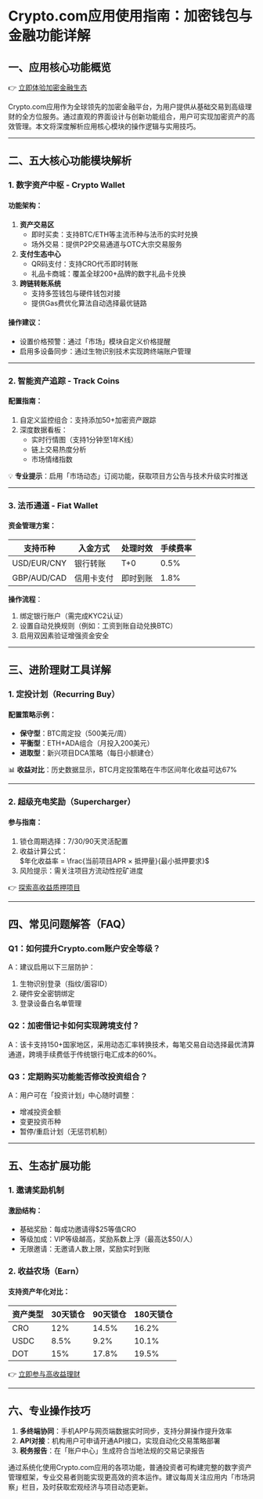 # Crypto.com应用使用指南：加密钱包与金融功能详解

## 一、应用核心功能概览
👉 [立即体验加密金融生态](https://bit.ly/okx_welcome)

Crypto.com应用作为全球领先的加密金融平台，为用户提供从基础交易到高级理财的全方位服务。通过直观的界面设计与创新功能组合，用户可实现加密资产的高效管理。本文将深度解析应用核心模块的操作逻辑与实用技巧。

---

## 二、五大核心功能模块解析

### 1. 数字资产中枢 - Crypto Wallet
#### 功能架构：
1. **资产交易区**  
   - 即时买卖：支持BTC/ETH等主流币种与法币的实时兑换
   - 场外交易：提供P2P交易通道与OTC大宗交易服务
2. **支付生态中心**  
   - QR码支付：支持CRO代币即时转账
   - 礼品卡商城：覆盖全球200+品牌的数字礼品卡兑换
3. **跨链转账系统**  
   - 支持多签钱包与硬件钱包对接
   - 提供Gas费优化算法自动选择最优链路

#### 操作建议：
- 设置价格预警：通过「市场」模块自定义价格提醒
- 启用多设备同步：通过生物识别技术实现跨终端账户管理

---

### 2. 智能资产追踪 - Track Coins
#### 配置指南：
1. 自定义监控组合：支持添加50+加密资产跟踪
2. 深度数据看板：
   - 实时行情图（支持1分钟至1年K线）
   - 链上交易热度分析
   - 市场情绪指数

💡 **专业提示**：启用「市场动态」订阅功能，获取项目方公告与技术升级实时推送

---

### 3. 法币通道 - Fiat Wallet
#### 资金管理方案：
| 支持币种 | 入金方式 | 处理时效 | 手续费率 |
|---------|----------|----------|----------|
| USD/EUR/CNY | 银行转账 | T+0 | 0.5% |
| GBP/AUD/CAD | 信用卡支付 | 即时到账 | 1.8% |

**操作流程**：
1. 绑定银行账户（需完成KYC2认证）
2. 设置自动兑换规则（例如：工资到账自动兑换BTC）
3. 启用双因素验证增强资金安全

---

## 三、进阶理财工具详解

### 1. 定投计划（Recurring Buy）
#### 配置策略示例：
- **保守型**：BTC周定投（500美元/周）
- **平衡型**：ETH+ADA组合（月投入200美元）
- **进取型**：新兴项目DCA策略（每日小额建仓）

📊 **收益对比**：历史数据显示，BTC月定投策略在牛市区间年化收益可达67%

---

### 2. 超级充电奖励（Supercharger）
#### 参与指南：
1. 锁仓周期选择：7/30/90天灵活配置
2. 收益计算公式：  
   $年化收益率 = \frac{当前项目APR × 抵押量}{最小抵押要求}$
3. 风险提示：需关注项目方流动性挖矿进度

👉 [探索高收益质押项目](https://bit.ly/okx_welcome)

---

## 四、常见问题解答（FAQ）

### Q1：如何提升Crypto.com账户安全等级？
A：建议启用以下三层防护：
1. 生物识别登录（指纹/面容ID）
2. 硬件安全密钥绑定
3. 登录设备白名单管理

### Q2：加密借记卡如何实现跨境支付？
A：该卡支持150+国家地区，采用动态汇率转换技术，每笔交易自动选择最优清算通道，跨境手续费低于传统银行电汇成本的60%。

### Q3：定期购买功能能否修改投资组合？
A：用户可在「投资计划」中心随时调整：
- 增减投资金额
- 变更投资币种
- 暂停/重启计划（无惩罚机制）

---

## 五、生态扩展功能

### 1. 邀请奖励机制
#### 激励结构：
- 基础奖励：每成功邀请得$25等值CRO
- 等级加成：VIP等级越高，奖励系数上浮（最高达$50/人）
- 无限邀请：无邀请人数上限，奖励实时到账

### 2. 收益农场（Earn）
#### 支持资产年化对比：
| 资产类型 | 30天锁仓 | 90天锁仓 | 180天锁仓 |
|---------|----------|----------|-----------|
| CRO     | 12%      | 14.5%    | 16.2%     |
| USDC    | 8.5%     | 9.2%     | 10.1%     |
| DOT     | 15%      | 17.8%    | 19.5%     |

👉 [立即参与高收益理财](https://bit.ly/okx_welcome)

---

## 六、专业操作技巧

1. **多终端协同**：手机APP与网页端数据实时同步，支持分屏操作提升效率
2. **API对接**：机构用户可申请开通API接口，实现自动化交易策略部署
3. **税务报告**：在「账户中心」生成符合当地法规的交易记录报告

通过系统化使用Crypto.com应用的各项功能，普通投资者可构建完整的数字资产管理框架，专业交易者则能实现更高效的资本运作。建议每周关注应用内「市场洞察」栏目，及时获取宏观经济与项目动态更新。